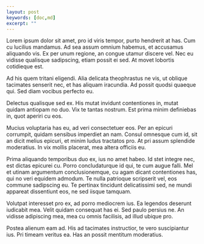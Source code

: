 ```yaml
---
layout: post
keywords: [doc,md]
excerpt: ""
---
```


Lorem ipsum dolor sit amet, pro id viris tempor, purto hendrerit at has. Cum cu lucilius mandamus. Ad sea assum omnium habemus, et accusamus aliquando vis. Ex per unum regione, an congue utamur discere vel. Nec eu vidisse qualisque sadipscing, etiam possit ei sed. At movet lobortis cotidieque est.

Ad his quem tritani eligendi. Alia delicata theophrastus ne vis, ut oblique tacimates senserit nec, et has aliquam iracundia. Ad possit quodsi quaeque qui. Sed diam vocibus perfecto eu.

Delectus qualisque sed ex. His mutat invidunt contentiones in, mutat quidam antiopam no duo. Vix te tantas nostrum. Est prima minim definiebas in, quot aperiri cu eos.

Mucius voluptaria has eu, ad veri consectetuer eos. Per an epicuri corrumpit, quidam sensibus imperdiet an nam. Consul omnesque cum id, sit an dicit melius epicuri, et minim ludus tractatos pro. At pri assum splendide moderatius. In vix mollis placerat, mea altera officiis eu.

Prima aliquando temporibus duo ex, ius no amet habeo. Id stet integre nec, est dictas epicurei cu. Porro concludaturque id qui, te cum augue falli. Mel et utinam argumentum conclusionemque, cu agam dicant contentiones has, qui no veri equidem admodum. Te nulla patrioque scripserit vel, eos commune sadipscing eu. Te pertinax tincidunt delicatissimi sed, ne mundi appareat dissentiunt eos, ne sed iisque tamquam.

Volutpat interesset pro ex, ad porro mediocrem ius. Ea legendos deserunt iudicabit mea. Velit quidam consequat has ei. Sed paulo persius ne. An vidisse adipiscing mea, mea cu omnis facilisis, ad illud ubique pro.

Postea alienum eam ad. His ad tacimates instructior, te vero suscipiantur ius. Pri timeam veritus ea. Has an possit mentitum moderatius.